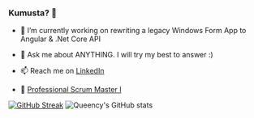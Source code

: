 ### Kumusta? 👋

<!--
**queency-koh/queency-koh** is a ✨ _special_ ✨ repository because its `README.md` (this file) appears on your GitHub profile.
-->

- 🔭  I’m currently working on rewriting a legacy Windows Form App to Angular & .Net Core API

- 💬  Ask me about ANYTHING. I will try my best to answer :)

- 📫  Reach me on [LinkedIn](https://www.linkedin.com/in/queencykoh)

- 🏅 [Professional Scrum Master I](https://www.credly.com/badges/bcc54367-ce93-420f-9427-03f7eaf1ef7e)

[![GitHub Streak](http://github-readme-streak-stats.herokuapp.com?user=queency-koh&theme=dark)](https://git.io/streak-stats)
![Queency's GitHub stats](https://github-readme-stats.vercel.app/api?username=queency-koh&theme=dark&show_icons=true)

